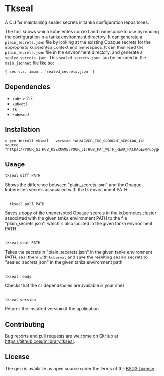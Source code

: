 # Tkseal

A CLI for maintaining sealed secrets in tanka configuration repositories.

The tool knows which kuberentes context and namespace to use by reading the configuration in a tanka [environment](https://tanka.dev/tutorial/environments) directory. It can generate a `plain_secrets.json` file by looking at the existing Opaque secrets for the appropriate kuberentes context and namespace. It can then read the `plain_secrets.json` file in the environment directory, and generate a `sealed_secrets.json`. This `sealed_secrets.json` can be included in the `main.jsonnet` file like so:
```
{ secrets: import 'sealed_secrets.json' }
```

## Dependencies
* `ruby` > 2.7
* `kubectl`
* `tk`
* `kubeseal`



## Installation

    $ gem install tkseal --version "WHATEVER_THE_CURRENT_VERSION_IS" --source "https://YOUR_GITHUB_USERNAME:YOUR_GITHUB_PAT_WITH_READ_PACKAGES@rubygems.pkg.github.com/mlibrary"


## Usage
```
tkseal diff PATH   
```
Shows the difference between "plain_secrets.json" and the Opaque kuberentes secrets associated with the tk environment PATH <br><br>

```
  tkseal pull PATH       
```
Saves a copy of the unencrypted Opaque secrets in the kubernetes cluster associated with the given tanka environment PATH to the file "plain_secrets.json", which is also located in the given tanka environment PATH.<br><br>

```
tkseal seal PATH       
```
Takes the secrets in "plain_secerets.json" in the given tanka environment PATH, seal them with `kubeseal` and save the resulting sealed secrets to "sealed_secrets.json" in the given tanka environment path.<br><br>

```
tkseal ready           
```
Checks that the cli dependencies are available in your shell<br><br>

```
tkseal version         
```
Returns the installed version of the application


## Contributing

Bug reports and pull requests are welcome on GitHub at https://github.com/mlibrary/tkseal.

## License

The gem is available as open source under the terms of the [BSD3 License](https://opensource.org/licenses/BSD-3-Clause).
